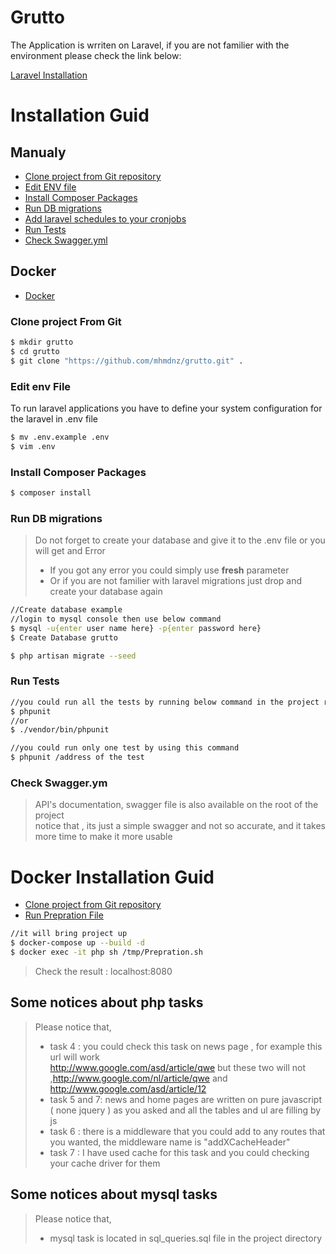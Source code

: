 # Grutto

The Application is wrriten on Laravel, if you are not familier with the environment please check the link below:

[Laravel Installation](https://laravel.com/docs/7.x/installation)

# Installation Guid

## Manualy
  - [Clone project from Git repository](https://github.com/mhmdnz/grutto.git)
  - [Edit ENV file](#Edit-env-File)
  - [Install Composer Packages](#Install-Composer-Packages)
  - [Run DB migrations](#Run-DB-migrations)
  - [Add laravel schedules to your cronjobs](#Add-laravel-schedules-to-your-cronjobs)
  - [Run Tests](#Run-Tests)
  - [Check Swagger.yml](#Check-Swagger.yml)
  
## Docker
- [Docker](#Docker-Installation-Guid)

### Clone project From Git

```sh
$ mkdir grutto
$ cd grutto
$ git clone "https://github.com/mhmdnz/grutto.git" .
```

### Edit env File

To run laravel applications you have to define your system configuration for the laravel in .env file

```sh
$ mv .env.example .env
$ vim .env
```

### Install Composer Packages

```sh
$ composer install
```

### Run DB migrations

> Do not forget to create your database and give it to the .env file or you will get and Error<br>
> - If you got any error you could simply use <strong>fresh</strong> parameter<br>
> - Or if you are not familier with laravel migrations just drop and create your database again
```sh
//Create database example
//login to mysql console then use below command
$ mysql -u{enter user name here} -p{enter password here}
$ Create Database grutto
```
```sh
$ php artisan migrate --seed
```

### Run Tests

```sh
//you could run all the tests by running below command in the project root
$ phpunit
//or 
$ ./vendor/bin/phpunit
```

```sh
//you could run only one test by using this command
$ phpunit /address of the test
```

### Check Swagger.ym

> API's documentation, swagger file is also available on the root of the project<br>
> notice that , its just a simple swagger and not so accurate, and it takes more time to make it more usable


# Docker Installation Guid

  - [Clone project from Git repository](https://github.com/mhmdnz/grutto.git)
  - [Run Prepration File](#Run-Prepration-File)
  
```sh
//it will bring project up
$ docker-compose up --build -d
$ docker exec -it php sh /tmp/Prepration.sh
```
> Check the result : localhost:8080
## Some notices about php tasks
> Please notice that, <br>
> - task 4 : you could check this task on news page , for example this url will work <br>
> http://www.google.com/asd/article/qwe but these two will not ,http://www.google.com/nl/article/qwe and 
> http://www.google.com/asd/article/12
> - task 5 and 7: news and home pages are written on pure javascript ( none jquery ) as you asked and all the tables
> and ul are filling by js
> - task 6 : there is a middleware that you could add to any routes that you wanted, the middleware name is "addXCacheHeader"
> - task 7 : I have used cache for this task and you could checking your cache driver for them  

## Some notices about mysql tasks
> Please notice that, <br>
> - mysql task is located in sql_queries.sql file in the project directory